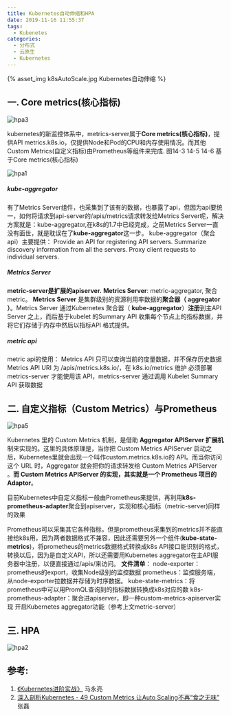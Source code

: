 ```yaml
---
title: Kubernetes自动伸缩和HPA
date: 2019-11-16 11:55:37
tags:
  - Kubenetes
categories:
  - 分布式 
  - 云原生
  - Kubernetes  
---
```


<p></p>
<!-- more -->


{% asset_img   k8sAutoScale.jpg  Kubernetes自动伸缩  %}

## 一. Core metrics(核心指标)  
![hpa3](https://user-images.githubusercontent.com/5608425/68987952-a3730080-086a-11ea-9a69-6b2c41de98ed.JPG)


kubernetes的新监控体系中，metrics-server属于**Core metrics(核心指标)**，提供API metrics.k8s.io，仅提供Node和Pod的CPU和内存使用情况。而其他Custom Metrics(自定义指标)由Prometheus等组件来完成. 
图14-3 14-5 14-6 基于Core metrics(核心指标)

![hpa1](https://user-images.githubusercontent.com/5608425/68987950-a3730080-086a-11ea-83b8-1b6e06e3c659.jpg)

##### kube-aggregator

有了Metrics Server组件，也采集到了该有的数据，也暴露了api，但因为api要统一，如何将请求到api-server的/apis/metrics请求转发给Metrics Server呢，解决方案就是：kube-aggregator,在k8s的1.7中已经完成，之前Metrics Server一直没有面世，就是耽误在了**kube-aggregator**这一步。
kube-aggregator（聚合api）主要提供：
Provide an API for registering API servers.
Summarize discovery information from all the servers.
Proxy client requests to individual servers.

##### Metrics Server
**metric-server是扩展的apiserver.**
**Metrics Server**: metric-aggregator, 聚合metric。
**Metrics Server** 是集群级别的资源利用率数据的**聚合器（ aggregator ）**。Metrics Server 通过Kubernetes 聚合器（ **kube-aggregator**）**注册**到主API Server 之上，而后基于kubelet 的Summary API 收集每个节点上的指标数据，并将它们存储于内存中然后以指标API 格式提供。



##### metric api
metric api的使用：
Metrics API 只可以查询当前的度量数据，并不保存历史数据
Metrics API URI 为 /apis/metrics.k8s.io/，在 k8s.io/metrics 维护
必须部署 metrics-server 才能使用该 API，metrics-server 通过调用 Kubelet Summary API 获取数据

## 二.  自定义指标（Custom Metrics）与Prometheus

![hpa5](https://user-images.githubusercontent.com/5608425/68987954-a40b9700-086a-11ea-985a-10d423d2cd15.JPG)

Kubernetes 里的 Custom Metrics 机制，是借助 **Aggregator APIServer 扩展机**制来实现的。这里的具体原理是，当你把 Custom Metrics APIServer 启动之后，Kubernetes里就会出现一个叫作custom.metrics.k8s.io的 API。而当你访问这个 URL 时，Aggregator 就会把你的请求转发给 Custom Metrics APIServer 。**而 Custom Metrics APIServer 的实现，其实就是一个 Prometheus 项目的 Adaptor**。


目前Kubernetes中自定义指标一般由Prometheus来提供，再利用**k8s-prometheus-adapter**聚合到apiserver，实现和核心指标（metric-server)同样的效果

Prometheus可以采集其它各种指标，但是prometheus采集到的metrics并不能直接给k8s用，因为两者数据格式不兼容，因此还需要另外一个组件(**kube-state-metrics**)，将prometheus的metrics数据格式转换成k8s API接口能识别的格式，转换以后，因为是自定义API，所以还需要用Kubernetes aggregator在主API服务器中注册，以便直接通过/apis/来访问。
**文件清单**：
node-exporter：prometheus的export，收集Node级别的监控数据
prometheus：监控服务端，从node-exporter拉数据并存储为时序数据。
kube-state-metrics：将prometheus中可以用PromQL查询到的指标数据转换成k8s对应的数
k8s-prometheus-adapter：聚合进apiserver，即一种custom-metrics-apiserver实现
开启Kubernetes aggregator功能（参考上文metric-server）


## 三. HPA

![hpa2](https://user-images.githubusercontent.com/5608425/68987951-a3730080-086a-11ea-82d6-78ba5efcdfa5.jpg)

## 参考:
1. [《Kubernetes进阶实战》]() 马永亮
2. [深入剖析Kubernetes - 49  Custom Metrics 让Auto Scaling不再“食之无味”]() 张磊


 



